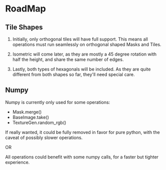 # RoadMap

## Tile Shapes

1. Initially, only orthogonal tiles will have full support.
This means all operations must run seamlessly on orthogonal shaped Masks and Tiles.

2. Isometric will come later, as they are mostly a 45 degree rotation with half the height, and share the same number of edges.

3. Lastly, both types of hexagonals will be included.
As they are quite different from both shapes so far, they'll need special care.

## Numpy

Numpy is currently only used for some operations:
- Mask.merge()
- BaseImage.take()
- TextureGen.random_rgb()

If really wanted, it could be fully removed in favor for pure python, with the caveat of possibly slower operations.

OR

All operations could benefit with some numpy calls, for a faster but tighter experience.


